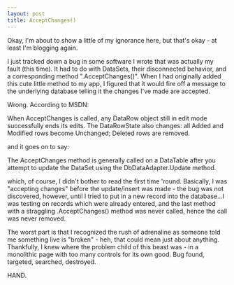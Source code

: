 ```yaml
---
layout: post
title: AcceptChanges()
---
```

Okay, I'm about to show a little of my ignorance here, but that's okay - at least I'm blogging again.

I just tracked down a bug in some software I wrote that was actually my fault (this time). It had to do with DataSets, their disconnected behavior, and a corresponding method ".AcceptChanges()". When I had originally added this cute little method to my app, I figured that it would fire off a message to the underlying database telling it the changes I've made are accepted.

Wrong. According to MSDN:

When AcceptChanges is called, any DataRow object still in edit mode successfully ends its edits. The DataRowState also changes: all Added and Modified rows become Unchanged; Deleted rows are removed.

and it goes on to say:

The AcceptChanges method is generally called on a DataTable after you attempt to update the DataSet using the DbDataAdapter.Update method.

which, of course, I didn't bother to read the first time 'round. Basically, I was "accepting changes" before the update/insert was made - the bug was not discovered, however, until I tried to put in a new record into the database...I was testing on records which were already entered, and the last method with a straggling .AcceptChanges() method was never called, hence the call was never removed.

The worst part is that I recognized the rush of adrenaline as someone told me something live is "broken" - heh, that could mean just about anything. Thankfully, I knew where the problem child of this beast was - in a monolithic page with too many controls for its own good. Bug found, targeted, searched, destroyed.

HAND.